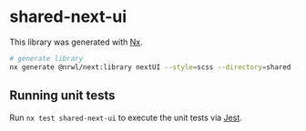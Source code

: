 # shared-next-ui

This library was generated with [Nx](https://nx.dev).

``` bash
# generate library
nx generate @nrwl/next:library nextUI --style=scss --directory=shared --buildable --importPath=@rm/nextUI --publishable --routing --no-interactive

```

## Running unit tests

Run `nx test shared-next-ui` to execute the unit tests via [Jest](https://jestjs.io).
